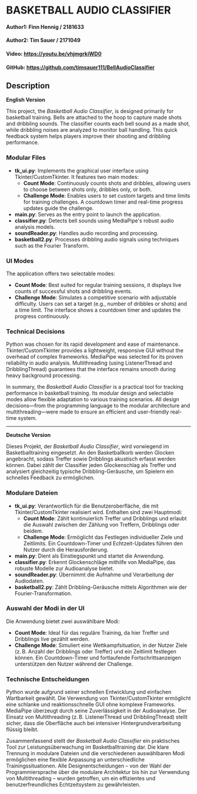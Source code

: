 # BASKETBALL AUDIO CLASSIFIER
#### Author1: Finn Hennig / 2181633
#### Author2: Tim Sauer / 2171049
#### Video: https://youtu.be/vhjmgrkiWD0
#### GitHub: https://github.com/timsauer111/BellAudioClassifier

## Description

**English Version**

This project, the *Basketball Audio Classifier*, is designed primarily for basketball training. Bells are attached to the hoop to capture made shots and dribbling sounds. The classifier counts each bell sound as a made shot, while dribbling noises are analyzed to monitor ball handling. This quick feedback system helps players improve their shooting and dribbling performance.

### Modular Files
- **tk_ui.py**: Implements the graphical user interface using Tkinter/CustomTkinter. It features two main modes:
  - **Count Mode**: Continuously counts shots and dribbles, allowing users to choose between shots only, dribbles only, or both.
  - **Challenge Mode**: Enables users to set custom targets and time limits for training challenges. A countdown timer and real-time progress updates guide the challenge.
- **main.py**: Serves as the entry point to launch the application.
- **classifier.py**: Detects bell sounds using MediaPipe's robust audio analysis models.
- **soundReader.py**: Handles audio recording and processing.
- **basketball2.py**: Processes dribbling audio signals using techniques such as the Fourier Transform.

### UI Modes
The application offers two selectable modes:
- **Count Mode**: Best suited for regular training sessions, it displays live counts of successful shots and dribbling events.
- **Challenge Mode**: Simulates a competitive scenario with adjustable difficulty. Users can set a target (e.g., number of dribbles or shots) and a time limit. The interface shows a countdown timer and updates the progress continuously.

### Technical Decisions
Python was chosen for its rapid development and ease of maintenance. Tkinter/CustomTkinter provides a lightweight, responsive GUI without the overhead of complex frameworks. MediaPipe was selected for its proven reliability in audio analysis. Multithreading (using ListenerThread and DribblingThread) guarantees that the interface remains smooth during heavy background processing.

In summary, the *Basketball Audio Classifier* is a practical tool for tracking performance in basketball training. Its modular design and selectable modes allow flexible adaptation to various training scenarios. All design decisions—from the programming language to the modular architecture and multithreading—were made to ensure an efficient and user-friendly real-time system.

--------------------------------------------------------------------------------

**Deutsche Version**

Dieses Projekt, der *Basketball Audio Classifier*, wird vorwiegend im Basketballtraining eingesetzt. An den Basketballkorb werden Glocken angebracht, sodass Treffer sowie Dribblings akustisch erfasst werden können. Dabei zählt der Classifier jeden Glockenschlag als Treffer und analysiert gleichzeitig typische Dribbling-Geräusche, um Spielern ein schnelles Feedback zu ermöglichen.

### Modulare Dateien
- **tk_ui.py**: Verantwortlich für die Benutzeroberfläche, die mit Tkinter/CustomTkinter realisiert wird. Enthalten sind zwei Hauptmodi:
  - **Count Mode**: Zählt kontinuierlich Treffer und Dribblings und erlaubt die Auswahl zwischen der Zählung von Treffern, Dribblings oder beidem.
  - **Challenge Mode**: Ermöglicht das Festlegen individueller Ziele und Zeitlimits. Ein Countdown-Timer und Echtzeit-Updates führen den Nutzer durch die Herausforderung.
- **main.py**: Dient als Einstiegspunkt und startet die Anwendung.
- **classifier.py**: Erkennt Glockenschläge mithilfe von MediaPipe, das robuste Modelle zur Audioanalyse bietet.
- **soundReader.py**: Übernimmt die Aufnahme und Verarbeitung der Audiodaten.
- **basketball2.py**: Zählt Dribbling-Geräusche mittels Algorithmen wie der Fourier-Transformation.

### Auswahl der Modi in der UI
Die Anwendung bietet zwei auswählbare Modi:
- **Count Mode**: Ideal für das reguläre Training, da hier Treffer und Dribblings live gezählt werden.
- **Challenge Mode**: Simuliert eine Wettkampfsituation, in der Nutzer Ziele (z. B. Anzahl der Dribblings oder Treffer) und ein Zeitlimit festlegen können. Ein Countdown-Timer und fortlaufende Fortschrittsanzeigen unterstützen den Nutzer während der Challenge.

### Technische Entscheidungen
Python wurde aufgrund seiner schnellen Entwicklung und einfachen Wartbarkeit gewählt. Die Verwendung von Tkinter/CustomTkinter ermöglicht eine schlanke und reaktionsschnelle GUI ohne komplexe Frameworks. MediaPipe überzeugt durch seine Zuverlässigkeit in der Audioanalyse. Der Einsatz von Multithreading (z. B. ListenerThread und DribblingThread) stellt sicher, dass die Oberfläche auch bei intensiver Hintergrundverarbeitung flüssig bleibt.

Zusammenfassend stellt der *Basketball Audio Classifier* ein praktisches Tool zur Leistungsüberwachung im Basketballtraining dar. Die klare Trennung in modulare Dateien und die verschiedenen auswählbaren Modi ermöglichen eine flexible Anpassung an unterschiedliche Trainingssituationen. Alle Designentscheidungen – von der Wahl der Programmiersprache über die modulare Architektur bis hin zur Verwendung von Multithreading – wurden getroffen, um ein effizientes und benutzerfreundliches Echtzeitsystem zu gewährleisten.



